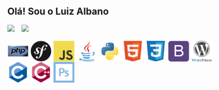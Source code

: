 ## Olá! Sou o Luiz Albano

<div style="display: inline-block;">
    <img height="160em" src="https://github-readme-stats.vercel.app/api?username=luiz-albano&show_icons=true&theme=dark&count_private=true&include_all_commits=true&show_icons=true">&nbsp;&nbsp;&nbsp;
    <img height="160em" src="https://github-readme-stats.vercel.app/api/top-langs/?username=luiz-albano&layout=compact&langs_count=7&theme=dark">
</div>

<div style="display: inline-block"><br>
    <img align="center" alt="LuizAlbano-Php" height="48" width="48" src="https://github.com/devicons/devicon/blob/master/icons/php/php-original.svg">
    <img align="center" alt="LuizAlbano-Symphony" height="48" width="48" src="https://github.com/devicons/devicon/blob/master/icons/symfony/symfony-original.svg">
    <img align="center" alt="LuizAlbano-Js" height="48" width="48" src="https://github.com/devicons/devicon/blob/master/icons/javascript/javascript-original.svg">
    <img align="center" alt="LuizAlbano-Java" height="48" width="48" src="https://github.com/devicons/devicon/blob/master/icons/java/java-original.svg">
    <img align="center" alt="LuizAlbano-Python" height="48" width="48" src="https://github.com/devicons/devicon/blob/master/icons/python/python-original.svg">
    <img align="center" alt="LuizAlbano-Html5" height="48" width="48" src="https://github.com/devicons/devicon/blob/master/icons/html5/html5-original.svg">
    <img align="center" alt="LuizAlbano-Css3" height="48" width="48" src="https://github.com/devicons/devicon/blob/master/icons/css3/css3-original.svg">
    <img align="center" alt="LuizAlbano-Bootstrap" height="48" width="48" src="https://github.com/devicons/devicon/blob/master/icons/bootstrap/bootstrap-plain.svg">
    <img align="center" alt="LuizAlbano-Wordpress" height="48" width="48" src="https://github.com/devicons/devicon/blob/master/icons/wordpress/wordpress-original.svg">
    <img align="center" alt="LuizAlbano-C" height="48" width="48" src="https://github.com/devicons/devicon/blob/master/icons/c/c-original.svg">
    <img align="center" alt="LuizAlbano-Cpp" height="48" width="48" src="https://github.com/devicons/devicon/blob/master/icons/cplusplus/cplusplus-original.svg">
    <img align="center" alt="LuizAlbano-Photoshop" height="48" width="48" src="https://github.com/devicons/devicon/blob/master/icons/photoshop/photoshop-line.svg">
</div>
